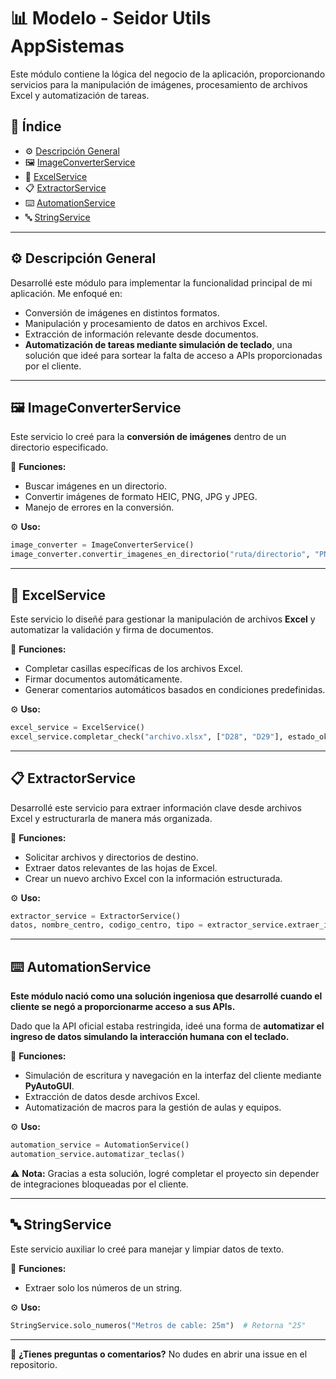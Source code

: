 # 📊 Modelo - Seidor Utils AppSistemas

Este módulo contiene la lógica del negocio de la aplicación, proporcionando servicios para la manipulación de imágenes, procesamiento de archivos Excel y automatización de tareas.

## 📌 Índice

- ⚙️ [Descripción General](#-descripción-general)
- 🖼️ [ImageConverterService](#-imageconverterservice)
- 📑 [ExcelService](#-excelservice)
- 📋 [ExtractorService](#-extractorservice)
- ⌨️ [AutomationService](#-automationservice)
- 🔤 [StringService](#-stringservice)

---

## ⚙️ Descripción General

Desarrollé este módulo para implementar la funcionalidad principal de mi aplicación. Me enfoqué en:

- Conversión de imágenes en distintos formatos.
- Manipulación y procesamiento de datos en archivos Excel.
- Extracción de información relevante desde documentos.
- **Automatización de tareas mediante simulación de teclado**, una solución que ideé para sortear la falta de acceso a APIs proporcionadas por el cliente.

---

## 🖼️ ImageConverterService

Este servicio lo creé para la **conversión de imágenes** dentro de un directorio especificado.

🔹 **Funciones:**

- Buscar imágenes en un directorio.
- Convertir imágenes de formato HEIC, PNG, JPG y JPEG.
- Manejo de errores en la conversión.

⚙️ **Uso:**

```python
image_converter = ImageConverterService()
image_converter.convertir_imagenes_en_directorio("ruta/directorio", "PNG", barra_progreso, ventana)
```

---

## 📑 ExcelService

Este servicio lo diseñé para gestionar la manipulación de archivos **Excel** y automatizar la validación y firma de documentos.

🔹 **Funciones:**

- Completar casillas específicas de los archivos Excel.
- Firmar documentos automáticamente.
- Generar comentarios automáticos basados en condiciones predefinidas.

⚙️ **Uso:**

```python
excel_service = ExcelService()
excel_service.completar_check("archivo.xlsx", ["D28", "D29"], estado_ok=2)
```

---

## 📋 ExtractorService

Desarrollé este servicio para extraer información clave desde archivos Excel y estructurarla de manera más organizada.

🔹 **Funciones:**

- Solicitar archivos y directorios de destino.
- Extraer datos relevantes de las hojas de Excel.
- Crear un nuevo archivo Excel con la información estructurada.

⚙️ **Uso:**

```python
extractor_service = ExtractorService()
datos, nombre_centro, codigo_centro, tipo = extractor_service.extraer_informacion("archivo.xlsx", "instalación")
```

---

## ⌨️ AutomationService

**Este módulo nació como una solución ingeniosa que desarrollé cuando el cliente se negó a proporcionarme acceso a sus APIs.**

Dado que la API oficial estaba restringida, ideé una forma de **automatizar el ingreso de datos simulando la interacción humana con el teclado.**

🔹 **Funciones:**

- Simulación de escritura y navegación en la interfaz del cliente mediante **PyAutoGUI**.
- Extracción de datos desde archivos Excel.
- Automatización de macros para la gestión de aulas y equipos.

⚙️ **Uso:**

```python
automation_service = AutomationService()
automation_service.automatizar_teclas()
```

⚠️ **Nota:** Gracias a esta solución, logré completar el proyecto sin depender de integraciones bloqueadas por el cliente.

---

## 🔤 StringService

Este servicio auxiliar lo creé para manejar y limpiar datos de texto.

🔹 **Funciones:**

- Extraer solo los números de un string.

⚙️ **Uso:**

```python
StringService.solo_numeros("Metros de cable: 25m")  # Retorna "25"
```

---

📩 **¿Tienes preguntas o comentarios?** No dudes en abrir una issue en el repositorio.

